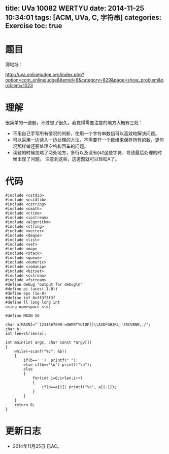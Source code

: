 title: UVa 10082 WERTYU
date: 2014-11-25 10:34:01
tags: [ACM, UVa, C, 字符串]
categories: Exercise
toc: true
---
# 题目	
源地址：

http://uva.onlinejudge.org/index.php?option=com_onlinejudge&Itemid=8&category=829&page=show_problem&problem=1023

# 理解
很简单的一道题，不过想了很久。我觉得需要注意的地方大概有三处：
- 不用自己手写所有情况的判断，使用一个字符串数组可以高效地解决问题。
- 可以采用一边读入一边处理的方法，不需要开一个数组来保存所有的数，更何况那样做还要处理空格和回车的问题。
- 读题的时候忽略了两处地方，多行以及没有`QAZ`这些字符，导致最后处理的时候出现了问题。
注意到这些，这道题就可以轻松A了。

<!-- more -->

# 代码
```
#include <cstdio>
#include <cstdlib>
#include <cstring>
#include <cmath>
#include <ctime>
#include <iostream>
#include <algorithm>
#include <string>
#include <vector>
#include <deque>
#include <list>
#include <set>
#include <map>
#include <stack>
#include <queue>
#include <numeric>
#include <iomanip>
#include <bitset>
#include <sstream>
#include <fstream>
#define debug "output for debug\n"
#define pi (acos(-1.0))
#define eps (1e-8)
#define inf 0x3f3f3f3f
#define ll long long int
using namespace std;

#define MAXN 50

char a[MAXN]="`1234567890-=QWERTYUIOP[]\\ASDFGHJKL;'ZXCVBNM,./";
char b;
int len=strlen(a);

int main(int argc, char const *argv[])
{
	while(~scanf("%c", &b))
    {
        if(b==' ')  printf(" ");
        else if(b=='\n') printf("\n");
        else
        {
            for(int i=0;i<len;i++)
            {
                if(b==a[i]) printf("%c", a[i-1]);
            }
        }
    }
	return 0;
}
```

# 更新日志
- 2014年11月25日 已AC。

